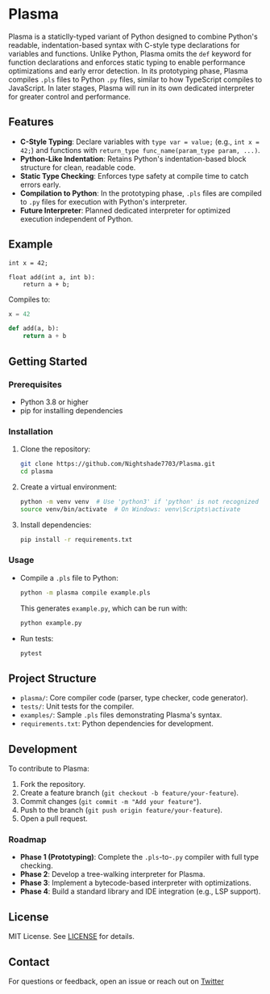 # Plasma

Plasma is a staticlly-typed variant of Python designed to combine Python's readable, indentation-based syntax with C-style type declarations for variables and functions. Unlike Python, Plasma omits the `def` keyword for function declarations and enforces static typing to enable performance optimizations and early error detection. In its prototyping phase, Plasma compiles `.pls` files to Python `.py` files, similar to how TypeScript compiles to JavaScript. In later stages, Plasma will run in its own dedicated interpreter for greater control and performance.

## Features

- **C-Style Typing**: Declare variables with `type var = value;` (e.g., `int x = 42;`) and functions with `return_type func_name(param_type param, ...)`.
- **Python-Like Indentation**: Retains Python's indentation-based block structure for clean, readable code.
- **Static Type Checking**: Enforces type safety at compile time to catch errors early.
- **Compilation to Python**: In the prototyping phase, `.pls` files are compiled to `.py` files for execution with Python's interpreter.
- **Future Interpreter**: Planned dedicated interpreter for optimized execution independent of Python.

## Example

```plasma
int x = 42;

float add(int a, int b):
    return a + b;
```

Compiles to:
```python
x = 42

def add(a, b):
    return a + b
```

## Getting Started

### Prerequisites

- Python 3.8 or higher
- pip for installing dependencies

### Installation

1. Clone the repository:
   ```bash
   git clone https://github.com/Nightshade7703/Plasma.git
   cd plasma
   ```
2. Create a virtual environment:
   ```bash
   python -m venv venv  # Use 'python3' if 'python' is not recognized
   source venv/bin/activate  # On Windows: venv\Scripts\activate
   ```
3. Install dependencies:
   ```bash
   pip install -r requirements.txt
   ```

### Usage

- Compile a `.pls` file to Python:
  ```bash
  python -m plasma compile example.pls
  ```
  This generates `example.py`, which can be run with:
  ```bash
  python example.py
  ```
- Run tests:
  ```bash
  pytest
  ```

## Project Structure

- `plasma/`: Core compiler code (parser, type checker, code generator).
- `tests/`: Unit tests for the compiler.
- `examples/`: Sample `.pls` files demonstrating Plasma's syntax.
- `requirements.txt`: Python dependencies for development.

## Development

To contribute to Plasma:

1. Fork the repository.
2. Create a feature branch (`git checkout -b feature/your-feature`).
3. Commit changes (`git commit -m "Add your feature"`).
4. Push to the branch (`git push origin feature/your-feature`).
5. Open a pull request.

### Roadmap

- **Phase 1 (Prototyping)**: Complete the `.pls`-to-`.py` compiler with full type checking.
- **Phase 2**: Develop a tree-walking interpreter for Plasma.
- **Phase 3**: Implement a bytecode-based interpreter with optimizations.
- **Phase 4**: Build a standard library and IDE integration (e.g., LSP support).

## License

MIT License. See [LICENSE](LICENSE) for details.

## Contact

For questions or feedback, open an issue or reach out on [Twitter](https://x.com/Enderbyte7703)
